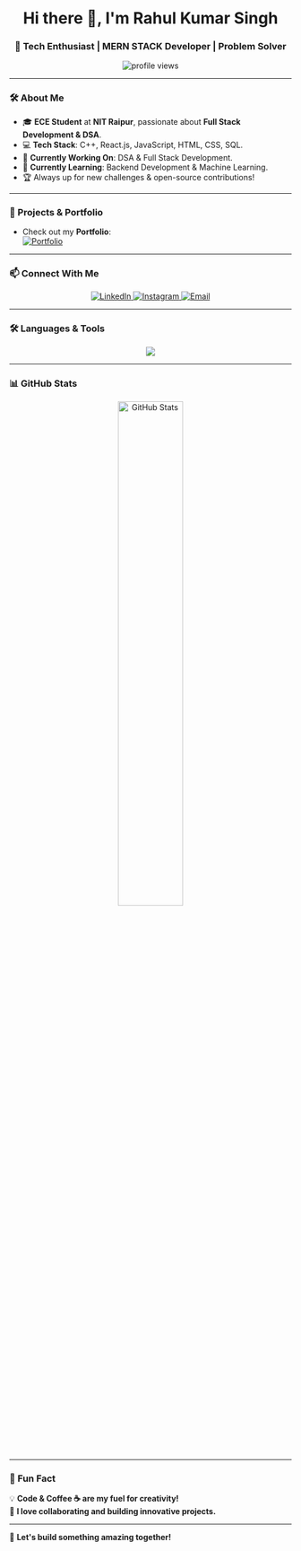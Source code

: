 <h1 align="center">Hi there 👋, I'm Rahul Kumar Singh</h1>
<h3 align="center">🚀 Tech Enthusiast | MERN STACK Developer | Problem Solver</h3>

<p align="center">
  <img src="https://komarev.com/ghpvc/?username=rksingh-dev&label=Profile%20Views&color=0e75b6&style=flat" alt="profile views"/>
</p>

---

### 🛠 About Me
- 🎓 **ECE Student** at **NIT Raipur**, passionate about **Full Stack Development & DSA**.
- 💻 **Tech Stack**: C++, React.js, JavaScript, HTML, CSS, SQL.
- 🔭 **Currently Working On**: DSA & Full Stack Development.
- 🌱 **Currently Learning**: Backend Development & Machine Learning.
- 🏆 Always up for new challenges & open-source contributions!

---

### 🚀 Projects & Portfolio
- Check out my **Portfolio**:  
  [![Portfolio](https://img.shields.io/badge/Portfolio-%230A66C2.svg?style=for-the-badge&logo=google-chrome&logoColor=white)](https://rksinghportfolio.vercel.app/)

---

### 📫 Connect With Me
<p align="center">
  <a href="https://www.linkedin.com/in/rahul-kumar-singh-1a14401ba/" target="_blank">
    <img src="https://img.shields.io/badge/LinkedIn-%230A66C2.svg?style=for-the-badge&logo=linkedin&logoColor=white" alt="LinkedIn"/>
  </a>
  <a href="https://instagram.com/the_rahulepisode" target="_blank">
    <img src="https://img.shields.io/badge/Instagram-%23E4405F.svg?style=for-the-badge&logo=instagram&logoColor=white" alt="Instagram"/>
  </a>
  <a href="mailto:rahul2004ruby@gmail.com">
    <img src="https://img.shields.io/badge/Gmail-D14836?style=for-the-badge&logo=gmail&logoColor=white" alt="Email"/>
  </a>
</p>

---

### 🛠 Languages & Tools
<p align="center">
  <img src="https://skillicons.dev/icons?i=cpp,html,css,js,react,nodejs,express,mongodb,tailwind,git,github,figma,postman,python,mysql,typescript" />
</p>

---

### 📊 GitHub Stats
<p align="center">
  <img src="https://github-readme-stats.vercel.app/api?username=rksingh-dev&show_icons=true&theme=radical" width="48%" alt="GitHub Stats"/>

</p>

---

### 🎯 Fun Fact
💡 **Code & Coffee ☕ are my fuel for creativity!**  
🎯 **I love collaborating and building innovative projects.**  

---

🚀 **Let's build something amazing together!**
